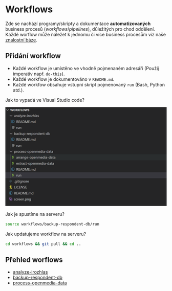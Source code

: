 # Workflows

Zde se nachází programy/skripty a dokumentace **automatizovaných** business procesů (*workflows*/*pipelines*), důležitých pro chod oddělení. Každé worflow může náležet k jednomu či více business procesům viz naše [znalostní báze](https://github.com/czech-radio/organization/tree/main/docs/Software/Processes).

## Přidání workflow

- Každé workflow je umístěno ve vhodně pojmenaném adresáři (Použij imperativ např. `do-this`).
- Každé workflow je dokumentováno v `README.md`.
- Každé workfow obsahuje vstupní skript pojmenovaný `run` (Bash, Python atd.).

Jak to vypadá ve Visual Studio code?

![screen](screen.png)

Jak je spustíme na serveru?

```bash
source workflows/backup-respondent-db/run
```

Jak updatujeme workflow na serveru?

```bash
cd workflows && git pull && cd ..
```

## Přehled worflows

- [analyze-irozhlas](https://github.com/czech-radio/workflows/tree/main/analyze-irozhlas)
- [backup-respondent-db](https://github.com/czech-radio/workflows/tree/main/backup-respondent-db)
- [process-openmedia-data](https://github.com/czech-radio/workflows/tree/main/process-openmedia-data)
